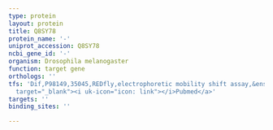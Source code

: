 ```yaml
---
type: protein
layout: protein
title: Q8SY78
protein_name: '-'
uniprot_accession: Q8SY78
ncbi_gene_id: '-'
organism: Drosophila melanogaster
function: target gene
orthologs: ''
tfs: 'Dif,P98149,35045,REDfly,electrophoretic mobility shift assay,&ensp;<a href="https://www.ncbi.nlm.nih.gov/pubmed/?term=17660749%5Buid%5D+OR+20965965%5Buid%5D"
  target="_blank"><i uk-icon="icon: link"></i>Pubmed</a>'
targets: ''
binding_sites: ''

---
```

